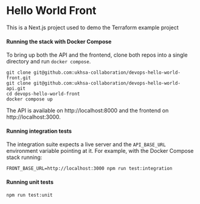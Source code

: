 # Hello World Front

This is a Next.js project used to demo the Terraform example project

#### Running the stack with Docker Compose

To bring up both the API and the frontend, clone both repos into a single directory and run `docker compose`.

```
git clone git@github.com:ukhsa-collaboration/devops-hello-world-front.git
git clone git@github.com:ukhsa-collaboration/devops-hello-world-api.git
cd devops-hello-world-front
docker compose up
```

The API is available on http://localhost:8000 and the frontend on http://localhost:3000.

#### Running integration tests

The integration suite expects a live server and the `API_BASE_URL` environment variable pointing at it. For example, with the Docker Compose stack running:

```
FRONT_BASE_URL=http://localhost:3000 npm run test:integration
```

#### Running unit tests

```
npm run test:unit
```